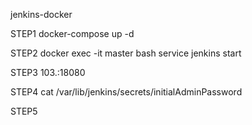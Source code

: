 jenkins-docker

STEP1
docker-compose up -d

STEP2
docker exec -it master bash
service jenkins start

STEP3
103.:18080

STEP4
cat /var/lib/jenkins/secrets/initialAdminPassword

STEP5
